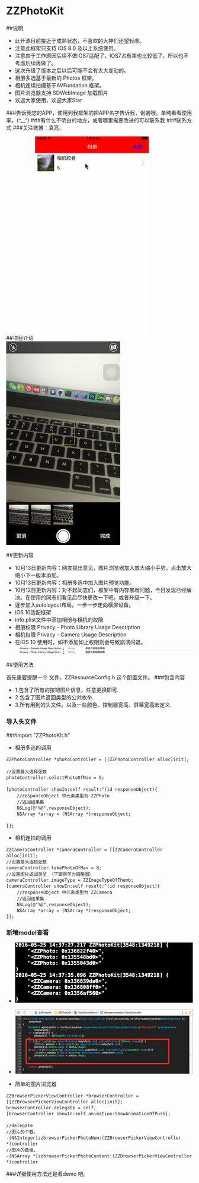 # ZZPhotoKit
##说明

* 此开源目前接近于成熟状态，不喜欢的大神们还望轻虐。
* 注意此框架只支持 IOS 8.0 及以上系统使用。
* 注意由于工作原因后续不做IOS7适配了，IOS7占有率也比较低了，所以也不考虑后续再做了。
* 这次升级了版本之后以后可能不会有太大变动的。
* 相册多选基于最新的 Photos 框架。
* 相机连续拍摄基于AVFundation 框架。
* 图片浏览器支持 SDWebImage 加载图片
* 欢迎大家使用，欢迎大家Star

###告诉我您的APP，使用到我框架的把APP名字告诉我，谢谢哦。单纯看看使用率。(*^__^*)
###有什么不明白的地方，或者哪里需要改进的可以联系我
###联系方式
###关注微博：袁亮_

##项目介绍
![image](https://github.com/ACEYL/ZZPhotoKit/raw/master/image/demonstrate.gif)
![image](https://github.com/ACEYL/ZZPhotoKit/raw/master/image/zz_camera_intro.jpg)

##更新内容

* 10月13日更新内容：网友提出意见，图片浏览器加入放大缩小手势。点击放大缩小下一版本添加。
* 10月13日更新内容：相册多选中加入图片预览功能。
* 10月12日更新内容：对不起同志们，框架中有内存暴增问题，今日发现已经解决。在使用的同志们看见后尽快更改一下吧。或者升级一下。
* 逐步加入autolayout布局。一步一步走向横屏设备。
* iOS 10适配框架
* info.plist文件中添加相册与相机的权限
* 相册权限 Privacy - Photo Library Usage Description
* 相机权限 Privacy - Camera Usage Description
* 在iOS 10 使用时，如不添加如上权限则会导致崩溃闪退。
![image](https://github.com/ACEYL/ZZPhotoKit/raw/master/image/privacy_use.png)

##使用方法

首先重要提醒一个 文件，ZZResourceConfig.h 这个配置文件。
###包含内容

* 1.包含了所有的按钮图片信息，任意更换即可.
* 2.包含了图片返回类型的公共枚举.
* 3.所有用到的头文件。以及一些颜色、控制器宽高、屏幕宽高宏定义.

### 导入头文件
###import "ZZPhotoKit.h"

* 相册多选的调用
```
ZZPhotoController *photoController = [[ZZPhotoController alloc]init];

//设置最大选择张数
photoController.selectPhotoOfMax = 5;

[photoController showIn:self result:^(id responseObject){
	//responseObject 中元素类型为 ZZPhoto
	//返回结果集
	NSLog(@"%@",responseObject);
	NSArray *array = (NSArray *)responseObject;

}];
```

* 相机连拍的调用
```
ZZCameraController *cameraController = [[ZZCameraController alloc]init];
//设置最大连拍张数
cameraController.takePhotoOfMax = 8;
//设置图片返回类型 （下面例子为缩略图）
cameraController.imageType = ZZImageTypeOfThumb;
[cameraController showIn:self result:^(id responseObject){
	//responseObject 中元素类型为 ZZCamera
	//返回结果集
	NSLog(@"%@",responseObject);
	NSArray *array = (NSArray *)responseObject;
}];

```
### 新增model查看
* ![image](https://github.com/ACEYL/ZZPhotoKit/raw/master/image/object.png)
* ![image](https://github.com/ACEYL/ZZPhotoKit/raw/master/image/examplepic.png)

* 简单的图片浏览器
```
ZZBrowserPickerViewController *browserController = [[ZZBrowserPickerViewController alloc]init];
browserController.delegate = self;
[browserController showIn:self animation:ShowAnimationOfPush];

//delegate
//图片的个数。
-(NSInteger)zzbrowserPickerPhotoNum:(ZZBrowserPickerViewController *)controller
//图片的数组。
-(NSArray *)zzbrowserPickerPhotoContent:(ZZBrowserPickerViewController *)controller
```

###详细使用方法还是看demo 吧。
